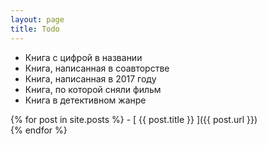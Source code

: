 ```yaml
---
layout: page
title: Todo
---
```


- Книга с цифрой в названии
- Книга, написанная в соавторстве 
- Книга, написанная в 2017 году 
- Книга, по которой сняли фильм 
- Книга в детективном жанре

{% for post in site.posts %} - [ {{ post.title }} ]({{ post.url }})  
{% endfor %}
